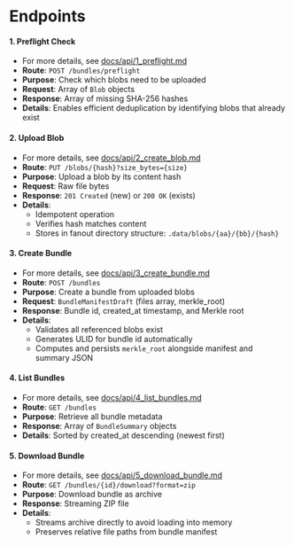 # Endpoints

#### 1. Preflight Check
- For more details, see [docs/api/1_preflight.md](./1_preflight.md)
- **Route**: `POST /bundles/preflight`
- **Purpose**: Check which blobs need to be uploaded
- **Request**: Array of `Blob` objects
- **Response**: Array of missing SHA-256 hashes
- **Details**: Enables efficient deduplication by identifying blobs that already exist

#### 2. Upload Blob
- For more details, see [docs/api/2_create_blob.md](./2_create_blob.md)
- **Route**: `PUT /blobs/{hash}?size_bytes={size}`
- **Purpose**: Upload a blob by its content hash
- **Request**: Raw file bytes
- **Response**: `201 Created` (new) or `200 OK` (exists)
- **Details**:
  - Idempotent operation
  - Verifies hash matches content
  - Stores in fanout directory structure: `.data/blobs/{aa}/{bb}/{hash}`

#### 3. Create Bundle
- For more details, see [docs/api/3_create_bundle.md](./3_create_bundle.md)
- **Route**: `POST /bundles`
- **Purpose**: Create a bundle from uploaded blobs
- **Request**: `BundleManifestDraft` (files array, merkle_root)
- **Response**: Bundle id, created_at timestamp, and Merkle root
- **Details**:
  - Validates all referenced blobs exist
  - Generates ULID for bundle id automatically
  - Computes and persists `merkle_root` alongside manifest and summary JSON

#### 4. List Bundles
- For more details, see [docs/api/4_list_bundles.md](./4_list_bundles.md)
- **Route**: `GET /bundles`
- **Purpose**: Retrieve all bundle metadata
- **Response**: Array of `BundleSummary` objects
- **Details**: Sorted by created_at descending (newest first)

#### 5. Download Bundle
- For more details, see [docs/api/5_download_bundle.md](./5_download_bundle.md)
- **Route**: `GET /bundles/{id}/download?format=zip`
- **Purpose**: Download bundle as archive
- **Response**: Streaming ZIP file
- **Details**:
  - Streams archive directly to avoid loading into memory
  - Preserves relative file paths from bundle manifest
